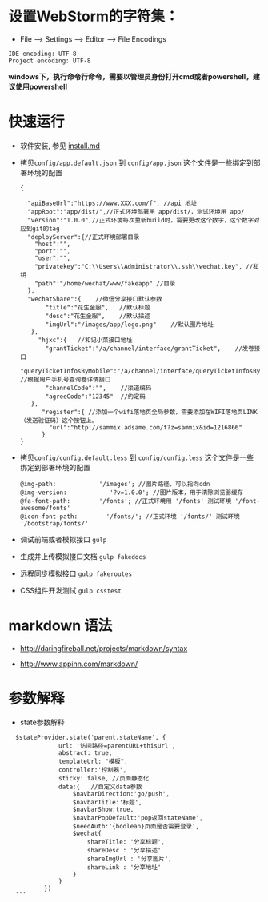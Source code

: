 # 设置WebStorm的字符集：

+ File --> Settings --> Editor --> File Encodings

```
IDE encoding: UTF-8
Project encoding: UTF-8
```

**windows下，执行命令行命令，需要以管理员身份打开cmd或者powershell，建议使用powershell**

# 快速运行

+ 软件安装, 参见 [install.md](install.md)
    
+ 拷贝`config/app.default.json` 到 `config/app.json` 这个文件是一些绑定到部署环境的配置

    ```
    {

      "apiBaseUrl":"https://www.XXX.com/f", //api 地址
      "appRoot":"app/dist/",//正式环境部署用 app/dist/，测试环境用 app/
      "version":"1.0.0",//正式环境每次重新build时，需要更改这个数字，这个数字对应到git的tag
      "deployServer":{//正式环境部署目录
        "host":"",
        "port":"",
        "user":"",
        "privatekey":"C:\\Users\\Administrator\\.ssh\\wechat.key", //私钥
        "path":"/home/wechat/www/fakeapp" //目录
      },
      "wechatShare":{    //微信分享接口默认参数
           "title":"花生金服",   //默认标题
           "desc":"花生金服",    //默认描述
           "imgUrl":"/images/app/logo.png"    //默认图片地址
       },
         "hjxc":{   //和记小菜接口地址
           "grantTicket":"/a/channel/interface/grantTicket",    //发卷接口
           "queryTicketInfosByMobile":"/a/channel/interface/queryTicketInfosByMobile",  //根据用户手机号查询卷详情接口
           "channelCode":"",    //渠道编码
           "agreeCode":"12345"  //约定码
       },
          "register":{ //添加一个wifi落地页全局参数，需要添加在WIFI落地页LINK（发送验证码）这个按钮上。
            "url":"http://sammix.adsame.com/t?z=sammix&id=1216866"
          }
    }
    ```

+ 拷贝`config/config.default.less` 到 `config/config.less` 这个文件是一些绑定到部署环境的配置

    ```
    @img-path:            '/images'; //图片路径，可以指向cdn
    @img-version:            '?v=1.0.0'; //图片版本，用于清除浏览器缓存 
    @fa-font-path:        '/fonts'; //正式环境用 '/fonts' 测试环境 '/font-awesome/fonts'  
    @icon-font-path:        '/fonts/'; //正式环境 '/fonts/' 测试环境 '/bootstrap/fonts/'
    ```
   
+ 调试前端或者模拟接口 `gulp`

+ 生成并上传模拟接口文档 `gulp fakedocs`

+ 远程同步模拟接口 `gulp fakeroutes`

+ CSS组件开发测试 `gulp csstest`

# markdown 语法

+ http://daringfireball.net/projects/markdown/syntax

+ http://www.appinn.com/markdown/



# 参数解释
  
  + state参数解释
  ```
    $stateProvider.state('parent.stateName', {
                url: '访问路径=parentURL+thisUrl',
                abstract: true,
                templateUrl: "模板",
                controller:'控制器',
                sticky: false, //页面静态化
                data:{   //自定义data参数
                    $navbarDirection:'go/push',
                    $navbarTitle:'标题', 
                    $navbarShow:true,
                    $navbarPopDefault:'pop返回stateName',
                    $needAuth:'{boolean}页面是否需要登录',
                    $wechat{
                        shareTitle: '分享标题',
                        shareDesc : '分享描述'
                        shareImgUrl : '分享图片',
                        shareLink : '分享地址'
                    }
                }
            })
    ```
